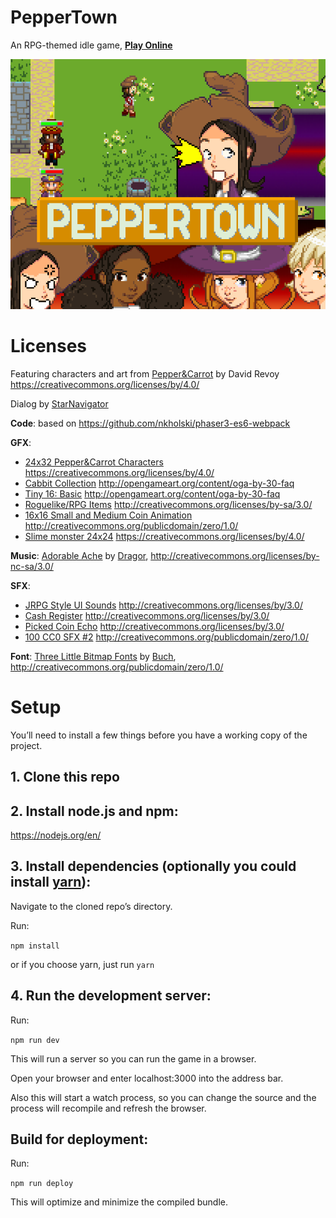 # PepperTown

An RPG-themed idle game, [**Play Online**](https://congusbongus.itch.io/peppertown)

![](https://github.com/cxong/PepperTown/blob/master/cover.png?raw=true)

# Licenses

Featuring characters and art from [Pepper&Carrot](https://www.peppercarrot.com) by David Revoy https://creativecommons.org/licenses/by/4.0/

Dialog by [StarNavigator](https://starnavigator.itch.io)

**Code**: based on https://github.com/nkholski/phaser3-es6-webpack

**GFX**:

- [24x32 Pepper&Carrot Characters](https://opengameart.org/content/24x32-peppercarrot-characters) https://creativecommons.org/licenses/by/4.0/
- [Cabbit Collection](https://opengameart.org/node/79804) http://opengameart.org/content/oga-by-30-faq
- [Tiny 16: Basic](https://opengameart.org/content/tiny-16-basic) http://opengameart.org/content/oga-by-30-faq
- [Roguelike/RPG Items](https://opengameart.org/content/roguelikerpg-items) http://creativecommons.org/licenses/by-sa/3.0/
- [16x16 Small and Medium Coin Animation](https://opengameart.org/content/16x16-small-and-medium-coin-animation) http://creativecommons.org/publicdomain/zero/1.0/
- [Slime monster 24x24](https://opengameart.org/content/slime-monster-24x24) https://creativecommons.org/licenses/by/4.0/

**Music**: [Adorable Ache](https://soundcloud.com/dragor/adorable-ache) by [Dragor](https://soundcloud.com/dragor), http://creativecommons.org/licenses/by-nc-sa/3.0/

**SFX**:

- [JRPG Style UI Sounds](https://opengameart.org/content/jrpg-style-ui-sounds) http://creativecommons.org/licenses/by/3.0/
- [Cash Register](https://freesound.org/people/kiddpark/sounds/201159/) http://creativecommons.org/licenses/by/3.0/
- [Picked Coin Echo](https://opengameart.org/content/picked-coin-echo) http://creativecommons.org/licenses/by/3.0/
- [100 CC0 SFX #2](https://opengameart.org/content/100-cc0-sfx-2) http://creativecommons.org/publicdomain/zero/1.0/

**Font**: [Three Little Bitmap Fonts](https://opengameart.org/content/three-little-bitmap-fonts) by [Buch](https://opengameart.org/users/buch), http://creativecommons.org/publicdomain/zero/1.0/

# Setup
You’ll need to install a few things before you have a working copy of the project.

## 1. Clone this repo

## 2. Install node.js and npm:

https://nodejs.org/en/


## 3. Install dependencies (optionally you could install [yarn](https://yarnpkg.com/)):

Navigate to the cloned repo’s directory.

Run:

```npm install```

or if you choose yarn, just run ```yarn```

## 4. Run the development server:

Run:

```npm run dev```

This will run a server so you can run the game in a browser.

Open your browser and enter localhost:3000 into the address bar.

Also this will start a watch process, so you can change the source and the process will recompile and refresh the browser.


## Build for deployment:

Run:

```npm run deploy```

This will optimize and minimize the compiled bundle.
